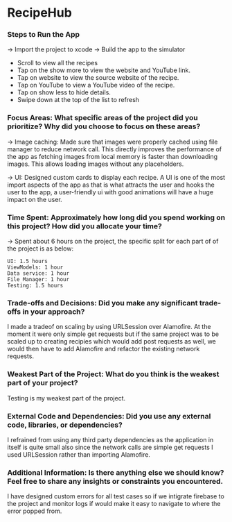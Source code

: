 # RecipeHub

### Steps to Run the App
-> Import the project to xcode
-> Build the app to the simulator

- Scroll to view all the recipes
- Tap on the show more to view the website and YouTube link.
- Tap on website to view the source website of the recipe.
- Tap on YouTube to view a YouTube video of the recipe.
- Tap on show less to hide details.
- Swipe down at the top of the list to refresh


### Focus Areas: What specific areas of the project did you prioritize? Why did you choose to focus on these areas?
-> Image caching:
       Made sure that images were properly cached using file manager to reduce network call. This directly improves the performance of the app as fetching images from local memory is faster than downloading images. This allows loading images without any placeholders.
       
-> UI:
      Designed custom cards to display each recipe. A UI is one of the most import aspects of the app as that is what attracts the user and hooks the user to the app, a user-friendly ui with good animations will have a huge impact on the user.

### Time Spent: Approximately how long did you spend working on this project? How did you allocate your time?
-> Spent about 6 hours on the project, the specific split for each part of of the project is as below:

    UI: 1.5 hours
    ViewModels: 1 hour
    Data service: 1 hour
    File Manager: 1 hour
    Testing: 1.5 hours

### Trade-offs and Decisions: Did you make any significant trade-offs in your approach?
I made a tradeof on scaling by using URLSession over Alamofire. At the moment it were only simple get requests but if the same project was to be scaled up to creating recipies which would add post requests as well, we would then have to add Alamofire and refactor the existing network requests. 

### Weakest Part of the Project: What do you think is the weakest part of your project?
Testing is my weakest part of the project.

### External Code and Dependencies: Did you use any external code, libraries, or dependencies?
I refrained from using any third party dependencies as the application in itself is quite small also since the network calls are simple get requests I used URLSession rather than importing Alamofire.

### Additional Information: Is there anything else we should know? Feel free to share any insights or constraints you encountered.
I have designed custom errors for all test cases so if we intigrate firebase to the project and monitor logs if would make it easy to navigate to where the error popped from.
